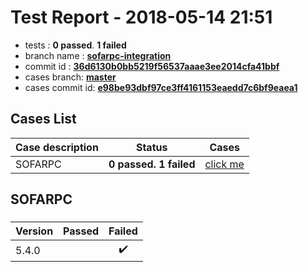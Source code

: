 # Test Report - 2018-05-14 21:51

- tests  : **0 passed**. **1 failed**
- branch name : **[sofarpc-integration](https://github.com/apache/incubator-skywalking/tree/sofarpc-integration)**
- commit id : **[36d6130b0bb5219f56537aaae3ee2014cfa41bbf](https://github.com/apache/incubator-skywalking/commit/36d6130b0bb5219f56537aaae3ee2014cfa41bbf)**
- cases branch: **[master](https://github.com/SkywalkingTest/skywalking-autotest-scenarios/tree/master)**
- cases commit id: **[e98be93dbf97ce3ff4161153eaedd7c6bf9eaea1](https://github.com/SkywalkingTest/skywalking-autotest-scenarios/commit/e98be93dbf97ce3ff4161153eaedd7c6bf9eaea1)**

## Cases List

| Case description | Status | Cases|
|:-----|:-----:|:-----:|
|SOFARPC| **0 passed. 1 failed**| [click me](#sofarpc) |

## SOFARPC

### 
|  Version     | Passed | Failed|
|:------------- |:-------:|:-----:|
| 5.4.0  | |:heavy_check_mark:|

